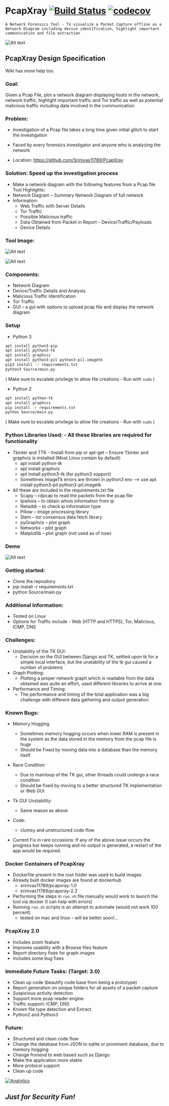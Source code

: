 # PcapXray [![Build Status](https://travis-ci.org/Srinivas11789/PcapXray.svg?branch=master)](https://travis-ci.org/Srinivas11789/PcapXray) [![codecov](https://codecov.io/gh/Srinivas11789/PcapXray/branch/master/graph/badge.svg)](https://codecov.io/gh/Srinivas11789/PcapXray)
    A Network Forensics Tool - To visualize a Packet Capture offline as a Network Diagram including device identification, highlight important communication and file extraction
![Alt text](https://srinivas11789.github.io/PcapXray/logo.png?width=20px "PcapXray")
## PcapXray Design Specification
Wiki has more help too.

### Goal:
  Given a Pcap File, plot a network diagram displaying hosts in the network, network traffic, highlight important traffic and Tor traffic as well as potential malicious traffic including data involved in the communication.

### Problem:
* Investigation of a Pcap file takes a long time given initial glitch to start the investigation
*	Faced by every forensics investigator and anyone who is analyzing the network

* Location: https://github.com/Srinivas11789/PcapXray

### Solution: Speed up the investigation process
* Make a network diagram with the following features from a Pcap file
Tool Highlights:
* Network Diagram – Summary Network Diagram of full network
* Information: 
  * Web Traffic with Server Details
  * Tor Traffic
  * Possible Malicious traffic
  * Data Obtained from Packet in Report – Device/Traffic/Payloads
  * Device Details
  
### Tool Image:
![Alt text](https://srinivas11789.github.io/PcapXray/Samples/screen2_5_1.png?raw=true)

![Alt text](https://srinivas11789.github.io/PcapXray/Samples/screen2_5_2.png?raw=true)

### Components:
* Network Diagram 
* Device/Traffic Details and Analysis
* Malicious Traffic Identification
* Tor Traffic
* GUI – a gui with options to upload pcap file and display the network diagram

### Setup 

* Python 3

```bash
apt install python3-pip
apt install python3-tk
apt install graphviz
apt install python3-pil python3-pil.imagetk
pip3 install -r requirements.txt
python3 Source/main.py
```
( Make sure to escalate privilege to allow file creations - Run with `sudo` )

* Python 2

```bash
apt install python-tk
apt install graphviz
pip install -r requirements.txt
python Source/main.py
```
( Make sure to escalate privilege to allow file creations - Run with `sudo` )

### Python Libraries Used:  - All these libraries are required for functionality
* Tkinter and TTK – Install from pip or apt-get – Ensure Tkinter and graphviz is installed (Most Linux contain by default) 
  * apt install python-tk
  * apt install graphviz
  * apt install python3-tk (for python3 support)
  * Sometimes ImageTk errors are thrown in python3 env --> use apt install python3-pil python3-pil.imagetk
* All these are included in the requirements.txt file
  * Scapy – rdpcap to read the packets from the pcap file 
  *	Ipwhois – to obtain whois information from ip
  *	Netaddr – to check ip information type
  *	Pillow – image processing library
  *	Stem – tor consensus data fetch library
  *	pyGraphviz – plot graph
  *	Networkx – plot graph
  *	Matplotlib – plot graph (not used as of now)
  
### Demo
![Alt text](https://srinivas11789.github.io/PcapXray/Samples/demo2_5.gif?raw=true)

### Getting started:
* Clone the repository
* pip install -r requirements.txt
* python Source/main.py

### Additional Information:
* Tested on Linux
* Options for Traffic include - Web (HTTP and HTTPS), Tor, Malicious, ICMP, DNS
 
### Challenges:
  * Unstability of the TK GUI:
    * Decision on the GUI between Django and TK, settled upon tk for a simple local interface, but the unstability of the tk gui caused a number of problems
  * Graph Plotting:
    * Plotting a proper network graph which is readable from the data obtained was quite an effort, used different libraries to arrive at one.
  * Performance and Timing:
    * The performance and timing of the total application was a big challenge with different data gathering and output generation

### Known Bugs:
* Memory Hogging
  * Sometimes memory hogging occurs when lower RAM is present in the system as the data stored in the memory from the pcap file is huge
  * Should be Fixed by moving data into a database than the memory itself
* Race Condition
  * Due to mainloop of the TK gui, other threads could undergo a race condition
  * Should be fixed by moving to a better structured TK implementation or Web GUI
* Tk GUI Unstability:
  * Same reason as above
* Code:
  * clumsy and unstructured code flow

*	Current Fix in rare occasions: If any of the above issue occurs the progress bar keeps running and no output is generated, a restart of the app would be required.

### Docker Containers of PcapXray
* Dockerfile present in the root folder was used to build images
* Already built docker images are found at dockerhub
  - srinivas11789/pcapxray-1.0
  - srinivas11789/pcapxray-2.2
* Performing the steps in `run.sh` file manually would work to launch the tool via docker (I can help with errors)
* Running `run.sh` scripts is an attempt to automate (would not work 100 percent)
  - tested on mac and linux - will be better soon!...
 
### PcapXray 2.0 
* Includes zoom feature 
* Improves usability with a Browse files feature
* Report directory fixes for graph images
* Includes some bug fixes

### Immediate Future Tasks: (Target: 3.0)

- Clean up code (beautify code base from being a prototype)
- Report generation on unique folders for all assets of a packet capture
- Suspicious activity detection
- Support more pcap reader engine
- Traffic support: ICMP, DNS
- Known file type detection and Extract
- Python2 and Python3

### Future:
* Structured and clean code flow
*	Change the database from JSON to sqlite or prominent database, due to memory hogging
*	Change fronend to web based such as Django
*	Make the application more stable
* More protocol support
* Clean up code

[![Analytics](https://ga-beacon.appspot.com/UA-114681129-1/PcapXray/readme)](https://github.com/igrigorik/ga-beacon)

## ***Just for Security Fun!***

